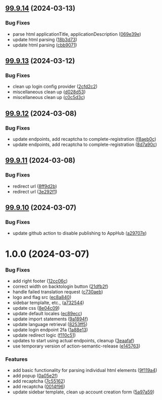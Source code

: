 ## [99.9.14](https://github.com/dhis2/login-app/compare/v99.9.13...v99.9.14) (2024-03-13)


### Bug Fixes

* parse html applicationTitle, applicationDescription ([069e39e](https://github.com/dhis2/login-app/commit/069e39e043fd0cb0fde14655649841be338eded9))
* update html parsing ([18b3d73](https://github.com/dhis2/login-app/commit/18b3d736fe5a1c03adfe1a06ee09d3bb94cd8d66))
* update html parsing ([cbb9071](https://github.com/dhis2/login-app/commit/cbb9071d7e361ee5b8a02092f3ce8a35bf385f80))

## [99.9.13](https://github.com/dhis2/login-app/compare/v99.9.12...v99.9.13) (2024-03-12)


### Bug Fixes

* clean up login config provider ([2cfd2c2](https://github.com/dhis2/login-app/commit/2cfd2c25234af458884bccc91b1833d6c24e9141))
* miscellaneous clean up ([d028d53](https://github.com/dhis2/login-app/commit/d028d53f5f8a87ecebcbfa41b7fc396fd06314bb))
* miscellaneous clean up ([c0c5d3c](https://github.com/dhis2/login-app/commit/c0c5d3ce11f8fef28b3e6a902326a431ec2de08c))

## [99.9.12](https://github.com/dhis2/login-app/compare/v99.9.11...v99.9.12) (2024-03-08)


### Bug Fixes

* update endpoints, add recaptcha to complete-registration ([f8aeb0c](https://github.com/dhis2/login-app/commit/f8aeb0cb91812df89f5dbdd93103bc78ae34c9c8))
* update endpoints, add recaptcha to complete-registration ([8d7a90c](https://github.com/dhis2/login-app/commit/8d7a90c8dc054cea84978b52fc83489ccd8e6d49))

## [99.9.11](https://github.com/dhis2/login-app/compare/v99.9.10...v99.9.11) (2024-03-08)


### Bug Fixes

* redirect url ([8ff9d2b](https://github.com/dhis2/login-app/commit/8ff9d2b624fd29dc8b0794eafa5e27f1e60e6c9d))
* redirect url ([3e292f1](https://github.com/dhis2/login-app/commit/3e292f113597538237fce77a1c8c4a6b8e5151c9))

## [99.9.10](https://github.com/dhis2/login-app/compare/v99.9.9...v99.9.10) (2024-03-07)


### Bug Fixes

* update github action to disable publishing to AppHub ([a29707e](https://github.com/dhis2/login-app/commit/a29707e3d89a6141ae10efdc05a0cbad6d68103b))

# 1.0.0 (2024-03-07)


### Bug Fixes

* add right footer ([12cc06c](https://github.com/dhis2/login-app/commit/12cc06c129b4b0e1d6f254288c2242cea47cd275))
* correct width on backtologin button ([21dfb2f](https://github.com/dhis2/login-app/commit/21dfb2f4c1a0e7ed3f1e78d18a5d82d4207c53fb))
* handle failed translation request ([c730aeb](https://github.com/dhis2/login-app/commit/c730aeb909c3191b17322203c4969eca7b431d70))
* logo and flag src ([ec8a840](https://github.com/dhis2/login-app/commit/ec8a840a131ce3a2bd60e1fc38b9d847f693b5d8))
* sidebar templalte, etc., ([a732544](https://github.com/dhis2/login-app/commit/a732544eb0bceff38fcbc8439eeb98e7ea60c7b9))
* update css ([8e04c09](https://github.com/dhis2/login-app/commit/8e04c09d71479ea987509f47d307fc26b3ecbfab))
* update default locales ([ec89ecc](https://github.com/dhis2/login-app/commit/ec89ecc4d1869fdbabdf2825e4e69e6cfcdbc626))
* update import statements ([9a1894f](https://github.com/dhis2/login-app/commit/9a1894f8171685e5450619578ea30c5c33f2b779))
* update language retrieval ([8253ff5](https://github.com/dhis2/login-app/commit/8253ff5329f0e50500bebdff5f2597e8adf934e2))
* update login endpoint 2fa ([1a88e13](https://github.com/dhis2/login-app/commit/1a88e131b4ae3b376c6d41b169956a9abeba5cba))
* update redirect logic ([f110c51](https://github.com/dhis2/login-app/commit/f110c519f0d386364b4eed911ae0e1f03460389c))
* updates to start using actual endpoints, cleanup ([3eaafaf](https://github.com/dhis2/login-app/commit/3eaafaf8c6c1701d8c3a54cf96ae1a71604fb257))
* use temporary version of action-semantic-release ([e145763](https://github.com/dhis2/login-app/commit/e1457631709648dadc7cfdeffbbb46fea6e2de0b))


### Features

* add basic functionality for parsing individual html elements ([9f119a4](https://github.com/dhis2/login-app/commit/9f119a499863e2cfd6ac9cecd264cebc47a30b1b))
* add popup ([0a05e2f](https://github.com/dhis2/login-app/commit/0a05e2f3e6148d5caffc8306b43e0aff483392d5))
* add recaptcha ([7c55162](https://github.com/dhis2/login-app/commit/7c55162a96c80b332e3835d8d0f720e9bf3fed39))
* add recaptcha ([0014f96](https://github.com/dhis2/login-app/commit/0014f96c8edc629cca433563b39547c12730ccc4))
* update sidebar template, clean up account creation form ([5a97a59](https://github.com/dhis2/login-app/commit/5a97a5975aef75e122fcc15dfd89e7ae665aa76d))
